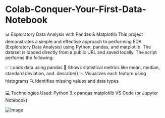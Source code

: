 # Colab-Conquer-Your-First-Data-Notebook

📊 Exploratory Data Analysis with Pandas & Matplotlib
This project demonstrates a simple and effective approach to performing EDA (Exploratory Data Analysis) using Python, pandas, and matplotlib.
The dataset is loaded directly from a public URL and saved locally. The script performs the following:

✅ Loads data using pandas
🧠 Shows statistical metrics like mean, median, standard deviation, and .describe()
📉 Visualizes each feature using histograms
🔍 Identifies missing values and data types

💻 Technologies Used:
Python 3.x
pandas
matplotlib
VS Code (or Jupyter Notebook)


![Image](https://github.com/user-attachments/assets/82817cce-b568-4e72-b40a-e6c1fab9c0ce)
